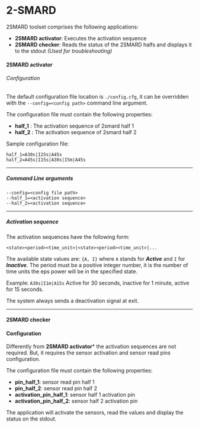 # 2-SMARD

2SMARD toolset comprises the following applications:
* **2SMARD activator**: Executes the activation sequence
* **2SMARD checker**: Reads the status of the 2SMARD halfs and displays it to the stdout _(Used for troubleshooting)_

#### 2SMARD activator
###### Configuration
The default configuration file location is ```./config.cfg```, it can be overridden with the ```--config=<config path>``` command line argument.

The configuration file must contain the following properties:
* **half_1** : The activation sequence of 2smard half 1
* **half_2** : The activation sequence of 2smard half 2

Sample configuration file:
```
half_1=A30s|I25s|A45s
half_2=A45s|I15s|A30s|I5m|A45s
```
___
##### Command Line arguments
```
--config=<config file path>
--half_1=<activation sequence>
--half_2=<activation sequence>
```
___
##### Activation sequence
The activation sequences have the following form:
```
<state><period><time_unit>|<state><period><time_unit>|...
```
The available state values are: ```{A, I}``` where ```A``` stands for **_Active_** and ```I``` for **_Inactive_**.
The period must be a positive integer number, it is the number of time units the eps power will be in the specified state.

Example: ```A30s|I1m|A15s``` Active for 30 seconds, inactive for 1 minute, active for 15 seconds.

The system always sends a deactivation signal at exit.
___

#### 2SMARD checker
#### Configuration
Differently from **2SMARD activator*** the activation sequences are not required. But, it requires the sensor activation and sensor read pins configuration.

The configuration file must contain the following properties:
* **pin_half_1**: sensor read pin half 1
* **pin_half_2**: sensor read pin half 2
* **activation_pin_half_1**: sensor half 1 activation pin
* **activation_pin_half_2**: sensor half 2 activation pin

The application will activate the sensors, read the values and display the status on the stdout.
